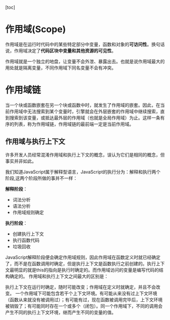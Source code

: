 [toc]


# 作用域(Scope)

作用域是在运行时代码中的某些特定部分中变量，函数和对象的**可访问性**。换句话说，作用域决定了**代码区块中变量和其他资源的可见性**。

作用域就是一个独立的地盘，让变量不会外泄、暴露出去。也就是说作用域最大的用处就是隔离变量，不同作用域下同名变量不会有冲突。


# 作用域链

当一个块或函数嵌套在另一个块或函数中时，就发生了作用域的嵌套。因此，在当前作用域中无法搜索到某个变量时，引擎就会在外层嵌套的作用域中继续搜索，直到搜索到该变量，或抵达最外层的作用域（也就是全局作用域）为止。这样一条有序的列表，称为作用域链，作用域链的最前端一定是当前作用域。

## 作用域与执行上下文

许多开发人员经常混淆作用域和执行上下文的概念，误认为它们是相同的概念，但事实并非如此。

我们知道JavaScript属于解释型语言，JavaScript的执行分为：解释和执行两个阶段,这两个阶段所做的事并不一样：

**解释阶段**：

- 词法分析
- 语法分析
- 作用域规则确定

**执行阶段**：

- 创建执行上下文
- 执行函数代码
- 垃圾回收

JavaScript解释阶段便会确定作用域规则，因此作用域在函数定义时就已经确定了，而不是在函数调用时确定，但是执行上下文是函数执行之前创建的。执行上下文最明显的就是this的指向是执行时确定的。而作用域访问的变量是编写代码的结构确定的。
作用域和执行上下文之间最大的区别是：

执行上下文在运行时确定，随时可能改变；作用域在定义时就确定，并且不会改变。
一个作用域下可能包含若干个上下文环境。有可能从来没有过上下文环境（函数从来就没有被调用过）；有可能有过，现在函数被调用完毕后，上下文环境被销毁了；有可能同时存在一个或多个（闭包）。同一个作用域下，不同的调用会产生不同的执行上下文环境，继而产生不同的变量的值。